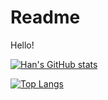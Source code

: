 # Readme
Hello!

[![Han's GitHub stats](https://github-readme-stats.vercel.app/api?username=liuhanalice&theme=vue&show_icons=true)](https://github.com/anuraghazra/github-readme-stats)

[![Top Langs](https://github-readme-stats.vercel.app/api/top-langs/?username=liuhanalice&theme=vue&layout=compact)](https://github.com/anuraghazra/github-readme-stats)


